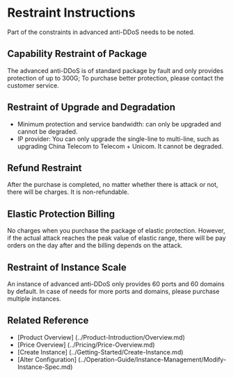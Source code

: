 # Restraint Instructions

Part of the constraints in advanced anti-DDoS needs to be noted.

## Capability Restraint of Package
The advanced anti-DDoS is of standard package by fault and only provides protection of up to 300G; To purchase better protection, please contact the customer service.

## Restraint of Upgrade and Degradation
- Minimum protection and service bandwidth: can only be upgraded and cannot be degraded.
- IP provider: You can only upgrade the single-line to multi-line, such as upgrading China Telecom to Telecom + Unicom. It cannot be degraded.

## Refund Restraint
After the purchase is completed, no matter whether there is attack or not, there will be charges. It is non-refundable.

## Elastic Protection Billing
No charges when you purchase the package of elastic protection. However, if the actual attack reaches the peak value of elastic range, there will be pay orders on the day after and the billing depends on the attack.

## Restraint of Instance Scale
An instance of advanced anti-DDoS only provides 60 ports and 60 domains by default. In case of needs for more ports and domains, please purchase multiple instances.

## Related Reference

- [Product Overview] (../Product-Introduction/Overview.md)
- [Price Overview] (../Pricing/Price-Overview.md)
- [Create Instance] (../Getting-Started/Create-Instance.md)
- [Alter Configuration] (../Operation-Guide/Instance-Management/Modify-Instance-Spec.md)
